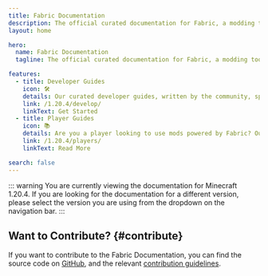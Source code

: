 ```yaml
---
title: Fabric Documentation
description: The official curated documentation for Fabric, a modding toolchain for Minecraft.
layout: home

hero:
  name: Fabric Documentation
  tagline: The official curated documentation for Fabric, a modding toolchain for Minecraft.

features:
  - title: Developer Guides
    icon: 🛠️
    details: Our curated developer guides, written by the community, span a wide range of topics from setting up a development environment to more advanced topics, such as rendering and networking.
    link: /1.20.4/develop/
    linkText: Get Started
  - title: Player Guides
    icon: 📚
    details: Are you a player looking to use mods powered by Fabric? Our player guides have you covered. These guides will help you in downloading, installing, and troubleshooting Fabric mods.
    link: /1.20.4/players/
    linkText: Read More

search: false
---
```


<div class="vp-doc homepage-container">

::: warning
You are currently viewing the documentation for Minecraft 1.20.4. If you are looking for the documentation for a different version, please select the version you are using from the dropdown on the navigation bar.
:::

## Want to Contribute? {#contribute}

If you want to contribute to the Fabric Documentation, you can find the source code on [GitHub](https://github.com/FabricMC/fabric-docs), and the relevant [contribution guidelines](./contributing).

</div>
